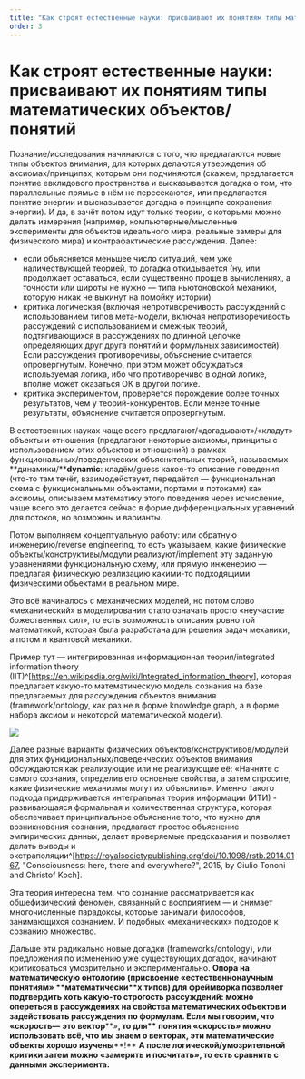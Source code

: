```yaml
---
title: "Как строят естественные науки: присваивают их понятиям типы математических объектов/понятий"
order: 3
---
```


# Как строят естественные науки: присваивают их понятиям типы математических объектов/понятий

Познание/исследования начинаются с того, что предлагаются новые типы объектов внимания, для которых делаются утверждения об аксиомах/принципах, которым они подчиняются (скажем, предлагается понятие евклидового пространства и высказывается догадка о том, что параллельные прямые в нём не пересекаются, или предлагается понятие энергии и высказывается догадка о принципе сохранения энергии). И да, в зачёт потом идут только теории, с которыми можно делать измерения (например, компьютерные/мысленные эксперименты для объектов идеального мира, реальные замеры для физического мира) и контрафактические рассуждения. Далее:

* если объясняется меньшее число ситуаций, чем уже наличествующей теорией, то догадка откидывается (ну, или продолжает оставаться, если существенно проще в вычислениях, а точности или широты не нужно — типа ньютоновской механики, которую никак не выкинут на помойку истории)
* критика логическая (включая непротиворечивость рассуждений с использованием типов мета-модели, включая непротиворечивость рассуждений с использованием и смежных теорий, подтягивающихся в рассуждениях по длинной цепочке определяющих друг друга понятий и формульных зависимостей). Если рассуждения противоречивы, объяснение считается опровергнутым. Конечно, при этом может обсуждаться используемая логика, ибо что противоречиво в одной логике, вполне может оказаться ОК в другой логике.
* критика экспериментом, проверяется порождение более точных результатов, чем у теорий-конкурентов. Если менее точные результаты, объяснение считается опровергнутым.

В естественных науках чаще всего предлагают/«догадывают»/«кладут» объекты и отношения (предлагают некоторые аксиомы, принципы с использованием этих объектов и отношений) в рамках функциональных/поведенческих объяснительных теорий, называемых **динамики/****dynamic**: кладём/guess какое-то описание поведения (что-то там течёт, взаимодействует, передаётся — функциональная схема с функциональными объектами, портами и потоками) как аксиомы, описываем математику этого поведения через исчисление, чаще всего это делается сейчас в форме дифференциальных уравнений для потоков, но возможны и варианты.

Потом выполняем концептуальную работу: или обратную инженерию/reverse engineering, то есть указываем, какие физические объекты/конструктивы/модули реализуют/implement эту заданную уравнениями функциональную схему, или прямую инженерию — предлагая физическую реализацию какими-то подходящими физическими объектами в реальном мире.

Это всё начиналось с механических моделей, но потом слово «механический» в моделировании стало означать просто «неучастие божественных сил», то есть возможность описания ровно той математикой, которая была разработана для решения задач механики, а потом и квантовой механики.

Пример тут — интегрированная информационная теория/integrated information theory (IIT)^[<https://en.wikipedia.org/wiki/Integrated_information_theory>], которая предлагает какую-то математическую модель сознания на базе предлагаемых для рассуждения объектов внимания (framework/ontology, как раз не в форме knowledge graph, а в форме набора аксиом и некоторой математической модели).

![](/ru/intellect-stack/29.jpeg)

Далее разные варианты физических объектов/конструктивов/модулей для этих функциональных/поведенческих объектов внимания обсуждаются как реализующие или не реализующие её: «Начните с самого сознания, определив его основные свойства, а затем спросите, какие физические механизмы могут их объяснить». Именно такого подхода придерживается интегральная теория информации (ИТИ) - развивающаяся формальная и количественная структура, которая обеспечивает принципиальное объяснение того, что нужно для возникновения сознания, предлагает простое объяснение эмпирических данных, делает проверяемые предсказания и позволяет делать выводы и экстраполяции^[<https://royalsocietypublishing.org/doi/10.1098/rstb.2014.0167>, "Consciousness: here, there and everywhere?", 2015, by Giulio Tononi and Christof Koch].

Эта теория интересна тем, что сознание рассматривается как общефизический феномен, связанный с восприятием — и снимает многочисленные парадоксы, которые занимали философов, занимающихся сознанием. И подобных «механических» подходов к сознанию множество.

Дальше эти радикально новые догадки (frameworks/ontology), или предложения по изменению уже существующих догадок, начинают критиковаться умозрительно и экспериментально. **Опора на математическую онтологию (****присвоение «естественнонаучным понятиям»** **математически****х** **тип****ов****) для фреймворка позволяет подтвердить хоть какую-то строгость рассуждений: можно опереться в рассуждениях на свойства математических объектов и задействовать рассуждения по формулам. Если мы говорим, что** **«****скорость****—** **это вектор****»****, то для** **понятия «****скорост****ь»** **можно использовать всё, что мы знаем о векторах****, эти математические объекты хорошо изучены****!** **А после логической/умозрительной критики затем можно «замерить и посчитать», то есть сравнить с данными эксперимента.**